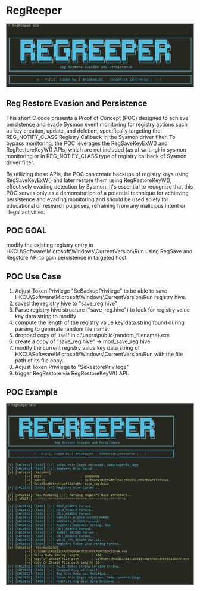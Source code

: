# RegReeper 

<img src="images/regreeper.jpg"> </img>

## Reg Restore Evasion and Persistence
This short C code presents a Proof of Concept (POC) designed to achieve persistence and evade Sysmon event monitoring for registry actions such as key creation, update, and deletion, specifically targeting the REG_NOTIFY_CLASS Registry Callback in the Sysmon driver filter. To bypass monitoring, the POC leverages the RegSaveKeyExW() and RegRestoreKeyW() APIs, which are not included (as of writing) in sysmon monitoring or in REG_NOTIFY_CLASS type of registry callback of Sysmon driver filter.

By utilizing these APIs, the POC can create backups of registry keys using RegSaveKeyExW() and later restore them using RegRestoreKeyW(), effectively evading detection by Sysmon. It's essential to recognize that this POC serves only as a demonstration of a potential technique for achieving persistence and evading monitoring and should be used solely for educational or research purposes, refraining from any malicious intent or illegal activities.


## POC GOAL 
modify the existing registry entry in HKCU\Software\\Microsoft\\Windows\\CurrentVersion\\Run using RegSave and Regstore API to gain persistence in targeted host.

## POC Use Case
1. Adjust Token Privilege "SeBackupPrivilege" to be able to save HKCU\Software\\Microsoft\\Windows\\CurrentVersion\\Run registry hive.
2. saved the registry hive to "save_reg.hive"
3. Parse registry hive structure ("save_reg.hive")  to look for registry value key data string to modify
4. compute the length of the registry value key data string found during parsing to generate random file name.
5. dropped copy of itself in c:\users\public\{random_filename}.exe
6. create a copy of "save_reg.hive" -> mod_save_reg.hive
7. modify the current registry value key data string of  HKCU\Software\\Microsoft\\Windows\\CurrentVersion\\Run with the file path of its file copy.
8. Adjust Token Privilege to "SeRestorePrivilege"
9. trigger RegRestore via RegRestoreKeyW() API.

## POC Example

<img src="images/regreeper2.jpg"> </img>
   
